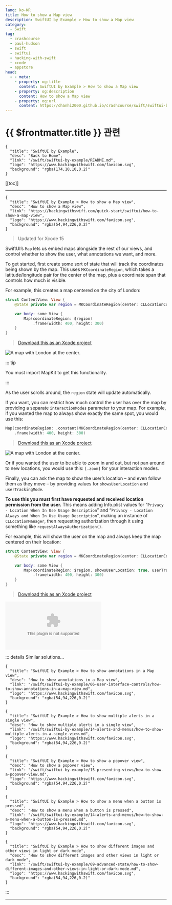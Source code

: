 ```yaml
---
lang: ko-KR
title: How to show a Map view
description: SwiftUI by Example > How to show a Map view
category:
  - Swift
tag: 
  - crashcourse
  - paul-hudson
  - swift
  - swiftui
  - hacking-with-swift
  - xcode
  - appstore
head:
  - - meta:
    - property: og:title
      content: SwiftUI by Example > How to show a Map view
    - property: og:description
      content: How to show a Map view
    - property: og:url
      content: https://chanhi2000.github.io/crashcourse/swift/swiftui-by-example/06-user-interface-controls/how-to-show-a-map-view.html
---
```


# {{ $frontmatter.title }} 관련

```component VPCard
{
  "title": "SwiftUI by Example",
  "desc": "Back to Home",
  "link": "/swift/swiftui-by-example/README.md",
  "logo": "https://www.hackingwithswift.com/favicon.svg",
  "background": "rgba(174,10,10,0.2)"
}
```

[[toc]]

---

```component VPCard
{
  "title": "SwiftUI by Example > How to show a Map view",
  "desc": "How to show a Map view",
  "link": "https://hackingwithswift.com/quick-start/swiftui/how-to-show-a-map-view",
  "logo": "https://www.hackingwithswift.com/favicon.svg",
  "background": "rgba(54,94,226,0.2)"
}
```

> Updated for Xcode 15

SwiftUI’s `Map` lets us embed maps alongside the rest of our views, and control whether to show the user, what annotations we want, and more.

To get started, first create some sort of state that will track the coordinates being shown by the map. This uses `MKCoordinateRegion`, which takes a latitude/longitude pair for the center of the map, plus a coordinate span that controls how much is visible.

For example, this creates a map centered on the city of London:

```swift
struct ContentView: View {
    @State private var region = MKCoordinateRegion(center: CLLocationCoordinate2D(latitude: 51.507222, longitude: -0.1275), span: MKCoordinateSpan(latitudeDelta: 0.5, longitudeDelta: 0.5))

    var body: some View {
        Map(coordinateRegion: $region)
            .frame(width: 400, height: 300)
    }
}
```

> [<FontIcon icon="fas fa-file-zipper"/>Download this as an Xcode project](https://www.hackingwithswift.com/files/projects/swiftui/how-to-show-a-map-view-1.zip)

![A map with London at the center.](https://www.hackingwithswift.com/img/books/quick-start/swiftui/how-to-show-a-map-view-1~dark.png)

::: tip

You must import MapKit to get this functionality.

:::

As the user scrolls around, the `region` state will update automatically.

If you want, you can restrict how much control the user has over the map by providing a separate `interactionModes` parameter to your map. For example, if you wanted the map to always show exactly the same spot, you would use this:

```swift
Map(coordinateRegion: .constant(MKCoordinateRegion(center: CLLocationCoordinate2D(latitude: 51.507222, longitude: -0.1275), span: MKCoordinateSpan(latitudeDelta: 0.5, longitudeDelta: 0.5))), interactionModes: [])
    .frame(width: 400, height: 300)
```

> [<FontIcon icon="fas fa-file-zipper"/>Download this as an Xcode project](https://www.hackingwithswift.com/files/projects/swiftui/how-to-show-a-map-view-2.zip)

![A map with London at the center.](https://www.hackingwithswift.com/img/books/quick-start/swiftui/how-to-show-a-map-view-2~dark.png)

Or if you wanted the user to be able to zoom in and out, but not pan around to new locations, you would use this: `[.zoom]` for your interaction modes.

Finally, you can ask the map to show the user’s location – and even follow them as they move – by providing values for `showsUserLocation` and `userTrackingMode`.

**To use this you must first have requested and received location permission from the user.** This means adding Info.plist values for “`Privacy - Location When In Use Usage Description`” and “`Privacy - Location Always and When In Use Usage Description`”, making an instance of `CLLocationManager`, then requesting authorization through it using something like `requestAlwaysAuthorization()`.

For example, this will show the user on the map and always keep the map centered on their location:

```swift
struct ContentView: View {
    @State private var region = MKCoordinateRegion(center: CLLocationCoordinate2D(latitude: 51.507222, longitude: -0.1275), span: MKCoordinateSpan(latitudeDelta: 0.5, longitudeDelta: 0.5))

    var body: some View {
        Map(coordinateRegion: $region, showsUserLocation: true, userTrackingMode: .constant(.follow))
            .frame(width: 400, height: 300)
    }
}
```

> [<FontIcon icon="fas fa-file-zipper"/>Download this as an Xcode project](https://www.hackingwithswift.com/files/projects/swiftui/how-to-show-a-map-view-3.zip)

![A map with Cupertino at the center.](https://www.hackingwithswift.com/files/projects/swiftui/how-to-show-a-map-view-3.zip)

::: details Similar solutions…

```component VPCard
{
  "title": "SwiftUI by Example > How to show annotations in a Map view",
  "desc": "How to show annotations in a Map view",
  "link": "/swift/swiftui-by-example/06-user-interface-controls/how-to-show-annotations-in-a-map-view.md",
  "logo": "https://www.hackingwithswift.com/favicon.svg",
  "background": "rgba(54,94,226,0.2)"
}
```

```component VPCard
{
  "title": "SwiftUI by Example > How to show multiple alerts in a single view",
  "desc": "How to show multiple alerts in a single view",
  "link": "/swift/swiftui-by-example/14-alerts-and-menus/how-to-show-multiple-alerts-in-a-single-view.md",
  "logo": "https://www.hackingwithswift.com/favicon.svg",
  "background": "rgba(54,94,226,0.2)"
}
```

```component VPCard
{
  "title": "SwiftUI by Example > How to show a popover view",
  "desc": "How to show a popover view",
  "link": "/swift/swiftui-by-example/15-presenting-views/how-to-show-a-popover-view.md",
  "logo": "https://www.hackingwithswift.com/favicon.svg",
  "background": "rgba(54,94,226,0.2)"
}
```

```component VPCard
{
  "title": "SwiftUI by Example > How to show a menu when a button is pressed",
  "desc": "How to show a menu when a button is pressed",
  "link": "/swift/swiftui-by-example/14-alerts-and-menus/how-to-show-a-menu-when-a-button-is-pressed.md",
  "logo": "https://www.hackingwithswift.com/favicon.svg",
  "background": "rgba(54,94,226,0.2)"
}
```

```component VPCard
{
  "title": "SwiftUI by Example > How to show different images and other views in light or dark mode",
  "desc": "How to show different images and other views in light or dark mode",
  "link": "/swift/swiftui-by-example/09-advanced-state/how-to-show-different-images-and-other-views-in-light-or-dark-mode.md",
  "logo": "https://www.hackingwithswift.com/favicon.svg",
  "background": "rgba(54,94,226,0.2)"
}
```

:::

---

<TagLinks />